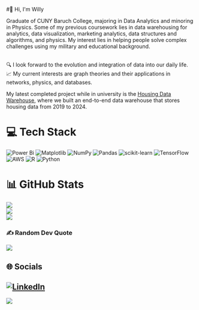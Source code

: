 #👋 Hi, I'm Willy 

Graduate of CUNY Baruch College, majoring in Data Analytics and minoring in Physics. Some of my previous coursework lies in data warehousing for analytics, data visualization, marketing analytics, data structures and algorithms, and physics. My interest lies in helping people solve complex challenges using my military and educational background. <br><br> 

🔍 I look forward to the evolution and integration of data into our daily life. <br> 
📈 My current interests are graph theories and their applications in networks, physics, and databases.<br>

My latest completed project while in university is the [Housing Data Warehouse](https://github.com/Woooch/HousingPrice_DataWarehouse), where we built an end-to-end data warehouse that stores housing data from 2019 to 2024.

# 💻 Tech Stack
![Power Bi](https://img.shields.io/badge/power_bi-F2C811?style=for-the-badge&logo=powerbi&logoColor=black) ![Matplotlib](https://img.shields.io/badge/Matplotlib-%23ffffff.svg?style=for-the-badge&logo=Matplotlib&logoColor=black) ![NumPy](https://img.shields.io/badge/numpy-%23013243.svg?style=for-the-badge&logo=numpy&logoColor=white) ![Pandas](https://img.shields.io/badge/pandas-%23150458.svg?style=for-the-badge&logo=pandas&logoColor=white) ![scikit-learn](https://img.shields.io/badge/scikit--learn-%23F7931E.svg?style=for-the-badge&logo=scikit-learn&logoColor=white) ![TensorFlow](https://img.shields.io/badge/TensorFlow-%23FF6F00.svg?style=for-the-badge&logo=TensorFlow&logoColor=white) ![AWS](https://img.shields.io/badge/AWS-%23FF9900.svg?style=for-the-badge&logo=amazon-aws&logoColor=white) ![R](https://img.shields.io/badge/r-%23276DC3.svg?style=for-the-badge&logo=r&logoColor=white) ![Python](https://img.shields.io/badge/python-3670A0?style=for-the-badge&logo=python&logoColor=ffdd54)
# 📊 GitHub Stats
![](https://github-readme-stats.vercel.app/api?username=Woooch&theme=gruvbox&hide_border=false&include_all_commits=false&count_private=false)<br/>
![](https://github-readme-streak-stats.herokuapp.com/?user=Woooch&theme=gruvbox&hide_border=false)<br/>
![](https://github-readme-stats.vercel.app/api/top-langs/?username=Woooch&theme=gruvbox&hide_border=false&include_all_commits=false&count_private=false&layout=compact)

### ✍️ Random Dev Quote
![](https://quotes-github-readme.vercel.app/api?type=horizontal&theme=tokyonight)

## 🌐 Socials
[![LinkedIn](https://img.shields.io/badge/LinkedIn-%230077B5.svg?logo=linkedin&logoColor=white)](https://linkedin.com/in/scwuchen) 
---
[![](https://visitcount.itsvg.in/api?id=Woooch&icon=0&color=0)](https://visitcount.itsvg.in)

<!-- Proudly created with GPRM ( https://gprm.itsvg.in ) -->
